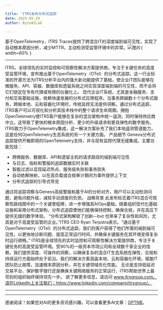 ```yaml
---

title: 'ITRS发布分布式追踪'
date: 2025-05-29
author: ByteAILab

---
```


基于OpenTelemetry，ITRS Traces提供了跨混合IT的深度端到端可见性，实现了自动根本原因分析，减少MTTR，主动检测受监管环境中的异常。![图片](https://ai-techpark.com/wp-content/uploads/ITRS-Launches.jpg){ width=60% }

---

ITRS，全球领先的实时监控和可观察性解决方案提供商，专注于关键任务的高度受监管环境，宣布推出基于OpenTelemetry（OTel）的分布式追踪。这一行业标准的开源方法为ITRS分析平台内的强大新功能提供了基础，使企业IT团队能够在微服务、API、容器、数据库和遗留系统之间实现深度端到端的可见性，而不会将它们锁定在专有代理或有限的仪器化上。
现代企业IT系统，尤其是金融服务、支付和交易基础设施，依赖快速发展的分布式应用程序。当事务跨越数十个分布式服务，跨越本地、云和容器化环境时，传统监控无法提供洞察。通过分布式追踪，ITRS客户可以可视化和分析其技术栈中的整个请求生命周期。拥抱OpenTelemetry使ITRS客户能够在复杂的混合架构中统一遥测，同时保持供应商中立。这导致了更快的根本原因分析、更少的升级请求和更具弹性的数字服务。ITRS致力于OpenTelemetry集成，这一解决方案补充了我们本地遥测管道能力，这是任何OpenTelemetry生态系统的另一个关键方面。
产品细节
Geneos分布式追踪提供开箱即用的OpenTelemetry支持，并与现有监控代理无缝集成。主要功能包括：

- 跨微服务、数据库、API和遗留主机的请求路径的端到端可见性
- 与日志、指标和警报的追踪数据实时关联
- 智能过滤以显现延迟热点、服务级失败和事务损失
- 自动依赖映射，以在高负载或合规审计期间为事件提供上下文
- 分布式追踪的引导式导览

通过将追踪洞察与Geneos高级警报和基于AI的分析对齐，用户可以主动检测问题，避免问题升级，减轻手动调查的负担。
战略背景
此发布标志着ITRS混合可观察性路线图中的一个关键里程碑，进一步增强其AIOps基础。随着组织现代化基础设施和采用分布式架构，分布式追踪使他们能够保持控制，确保合规，并在高压下提供无缝的数字体验。
“分布式架构解锁了创新—but 也带来了复杂性和风险，尤其是对于高度受监管的企业。”ITRS CEO Ryan Terpstra表示。“通过基于OpenTelemetry（OTel）的分布式追踪，我们的客户获得了他们所需的端到端可见性，以更快地诊断问题、提高正常运行时间，并确保关键服务在其环境变得复杂时运行顺畅。”
ITRS是全球领先的实时监控和可观察性解决方案提供商，专注于关键任务的高度受监管环境。受90%的一级资本市场公司和全球数千家企业的信赖，我们提供深度、可操作的洞察，以确保复杂的混合IT生态系统在弹性、合规和持续运行方面始终处于前沿。我们的解决方案涵盖本地、云和容器化环境，赋能IT团队防止故障，加速根本原因分析，并在关键领域优化性能。
无论是支持低延迟交易平台、保护数字银行还是确保关键网络服务的正常运行，ITRS帮助世界上最苛刻的组织始终保持领先一步。
欲了解更多信息，请访问 www.itrsgroup.com。请在LinkedIn上关注我们：https://www.linkedin.com/company/itrsgroup/。

---
---
感谢阅读！如果您对AI的更多资讯感兴趣，可以查看更多AI文章：[GPTNB](https://gptnb.com)。